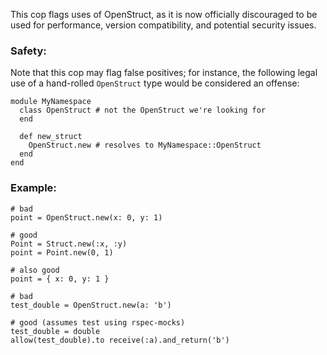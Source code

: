 This cop flags uses of OpenStruct, as it is now officially discouraged
to be used for performance, version compatibility, and potential security issues.

### Safety:


Note that this cop may flag false positives; for instance, the following legal
use of a hand-rolled `OpenStruct` type would be considered an offense:

```
module MyNamespace
  class OpenStruct # not the OpenStruct we're looking for
  end

  def new_struct
    OpenStruct.new # resolves to MyNamespace::OpenStruct
  end
end
```

### Example:

    # bad
    point = OpenStruct.new(x: 0, y: 1)

    # good
    Point = Struct.new(:x, :y)
    point = Point.new(0, 1)

    # also good
    point = { x: 0, y: 1 }

    # bad
    test_double = OpenStruct.new(a: 'b')

    # good (assumes test using rspec-mocks)
    test_double = double
    allow(test_double).to receive(:a).and_return('b')
